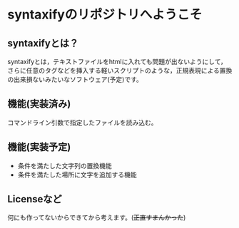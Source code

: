 # syntaxifyのリポジトリへようこそ

## syntaxifyとは？
syntaxifyとは，テキストファイルをhtmlに入れても問題が出ないようにして，さらに任意のタグなどを挿入する軽いスクリプトのような，正規表現による置換の出来損ないみたいなソフトウェア(予定)です。

## 機能(実装済み)
コマンドライン引数で指定したファイルを読み込む。

## 機能(実装予定)
- 条件を満たした文字列の置換機能
- 条件を満たした場所に文字を追加する機能

## Licenseなど
何にも作ってないからできてから考えます。(~~正直すまんかった~~)
